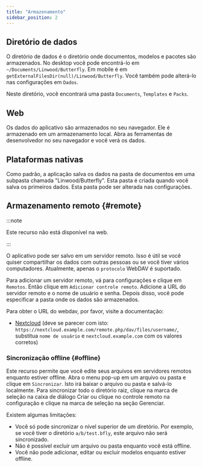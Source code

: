 ```yaml
---
title: "Armazenamento"
sidebar_position: 2
---
```


## Diretório de dados

O diretório de dados é o diretório onde documentos, modelos e pacotes são armazenados. No desktop você pode encontrá-lo em `~/Documents/Linwood/Butterfly`. Em mobile é em `getExternalFilesDir(null)/Linwood/Butterfly`. Você também pode alterá-lo nas configurações em `Dados`.

Neste diretório, você encontrará uma pasta `Documents`, `Templates` e `Packs`.

## Web

Os dados do aplicativo são armazenados no seu navegador. Ele é armazenado em um armazenamento local. Abra as ferramentas de desenvolvedor no seu navegador e você verá os dados.

## Plataformas nativas

Como padrão, a aplicação salva os dados na pasta de documentos em uma subpasta chamada "Linwood/Butterfly". Esta pasta é criada quando você salva os primeiros dados. Esta pasta pode ser alterada nas configurações.

## Armazenamento remoto {#remote}

:::note

Este recurso não está disponível na web.

:::

O aplicativo pode ser salvo em um servidor remoto. Isso é útil se você quiser compartilhar os dados com outras pessoas ou se você tiver vários computadores. Atualmente, apenas o `protocolo` WebDAV é suportado.

Para adicionar um servidor remoto, vá para configurações e clique em `Remotos`. Então clique em `Adicionar controle remoto`. Adicione a URL do servidor remoto e o nome de usuário e senha. Depois disso, você pode especificar a pasta onde os dados são armazenados.

Para obter o URL do webdav, por favor, visite a documentação:

* [Nextcloud](https://docs.nextcloud.com/server/latest/user_manual/en/files/access_webdav.html) (deve se parecer com isto: `https://nextcloud.example.com/remote.php/dav/files/username/`, substitua `nome de usuário` e `nextcloud.example.com` com os valores corretos)

### Sincronização offline {#offline}

Este recurso permite que você edite seus arquivos em servidores remotos enquanto estiver offline. Abra o menu pop-up em um arquivo ou pasta e clique em `Sincronizar`. Isto irá baixar o arquivo ou pasta e salvá-lo localmente. Para sincronizar todo o diretório raiz, clique na marca de seleção na caixa de diálogo Criar ou clique no controle remoto na configuração e clique na marca de seleção na seção Gerenciar.

Existem algumas limitações:

* Você só pode sincronizar o nível superior de um diretório. Por exemplo, se você tiver o diretório `a/b/test.bfly`, este arquivo não será sincronizado.
* Não é possível excluir um arquivo ou pasta enquanto você está offline.
* Você não pode adicionar, editar ou excluir modelos enquanto estiver offline.
